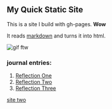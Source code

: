 ## My Quick Static Site

This is a site I build with gh-pages. **Wow**

It reads [markdown](https://www.markdownguide.org/) and turns it into html.

![gif ftw](https://media.giphy.com/media/nXxOjZrbnbRxS/200w_d.gif)


### journal entries:
1. [Reflection One](Reflections/partOneReflection.md)
2. [Reflection Two](https://github.com/MerchantIqbal/MerchantIqbal.github.io/blob/add91c70d90384233265d8d1b82230ec5add9907/Reflections/partTwoReflection.md)
3. [Reflection Three]()

[site two](https://github.com/MerchantIqbal/MerchantIqbal.github.io/blob/5a8dbd897964c958c34ba6a3a6125e918b6317de/pageTwo/pageTwo.md)
